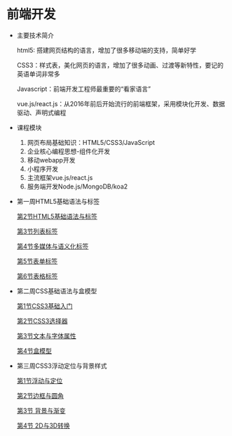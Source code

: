 # 前端开发

- 主要技术简介

    html5: 搭建网页结构的语言，增加了很多移动端的支持，简单好学

    CSS3：样式表，美化网页的语言，增加了很多动画、过渡等新特性，要记的英语单词非常多

    Javascript：前端开发工程师最重要的“看家语言”

    vue.js/react.js：从2016年前后开始流行的前端框架，采用模块化开发、数据驱动、声明式编程

- 课程模块
    1. 网页布局基础知识：HTML5/CSS3/JavaScript
    2. 企业核心编程思想-组件化开发
    3. 移动webapp开发
    4. 小程序开发
    5. 主流框架vue.js/react.js
    6. 服务端开发Node.js/MongoDB/koa2

- 第一周HTML5基础语法与标签

    [第2节HTML5基础语法与标签](%E5%89%8D%E7%AB%AF%E5%BC%80%E5%8F%91%20ea649f433c0d409d83253e41436462a6/%E7%AC%AC2%E8%8A%82HTML5%E5%9F%BA%E7%A1%80%E8%AF%AD%E6%B3%95%E4%B8%8E%E6%A0%87%E7%AD%BE%20aecac9b1333c4b3a9d4273fba618de7f.md)

    [第3节列表标签](%E5%89%8D%E7%AB%AF%E5%BC%80%E5%8F%91%20ea649f433c0d409d83253e41436462a6/%E7%AC%AC3%E8%8A%82%E5%88%97%E8%A1%A8%E6%A0%87%E7%AD%BE%20ad01f444d6d745c3aa188cc7a8ad37b4.md)

    [第4节多媒体与语义化标签](%E5%89%8D%E7%AB%AF%E5%BC%80%E5%8F%91%20ea649f433c0d409d83253e41436462a6/%E7%AC%AC4%E8%8A%82%E5%A4%9A%E5%AA%92%E4%BD%93%E4%B8%8E%E8%AF%AD%E4%B9%89%E5%8C%96%E6%A0%87%E7%AD%BE%2018f06c7d1c7b4d14947bcc16b878abee.md)

    [第5节表单标签](%E5%89%8D%E7%AB%AF%E5%BC%80%E5%8F%91%20ea649f433c0d409d83253e41436462a6/%E7%AC%AC5%E8%8A%82%E8%A1%A8%E5%8D%95%E6%A0%87%E7%AD%BE%205e60ca191c25434c9a8e2d9543bedd2d.md)

    [第6节表格标签](%E5%89%8D%E7%AB%AF%E5%BC%80%E5%8F%91%20ea649f433c0d409d83253e41436462a6/%E7%AC%AC6%E8%8A%82%E8%A1%A8%E6%A0%BC%E6%A0%87%E7%AD%BE%206865ecadf4a24951891c4cd00d1d0940.md)

- 第二周CSS基础语法与盒模型

    [第1节CSS3基础入门](%E5%89%8D%E7%AB%AF%E5%BC%80%E5%8F%91%20ea649f433c0d409d83253e41436462a6/%E7%AC%AC1%E8%8A%82CSS3%E5%9F%BA%E7%A1%80%E5%85%A5%E9%97%A8%2033c2d26df4ac45f6bb2d4cb8ef10fd91.md)

    [第2节CSS3选择器](%E5%89%8D%E7%AB%AF%E5%BC%80%E5%8F%91%20ea649f433c0d409d83253e41436462a6/%E7%AC%AC2%E8%8A%82CSS3%E9%80%89%E6%8B%A9%E5%99%A8%201563b3f3a2824b3c9e772b3208974b27.md)

    [第3节文本与字体属性](%E5%89%8D%E7%AB%AF%E5%BC%80%E5%8F%91%20ea649f433c0d409d83253e41436462a6/%E7%AC%AC3%E8%8A%82%E6%96%87%E6%9C%AC%E4%B8%8E%E5%AD%97%E4%BD%93%E5%B1%9E%E6%80%A7%20b87efd881f944cbc91a179d03d021c93.md)

    [第4节盒模型](%E5%89%8D%E7%AB%AF%E5%BC%80%E5%8F%91%20ea649f433c0d409d83253e41436462a6/%E7%AC%AC4%E8%8A%82%E7%9B%92%E6%A8%A1%E5%9E%8B%20a82e8b3f03b14e12822532c6f646a56a.md)

- 第三周CSS3浮动定位与背景样式

    [第1节浮动与定位](%E5%89%8D%E7%AB%AF%E5%BC%80%E5%8F%91%20ea649f433c0d409d83253e41436462a6/%E7%AC%AC1%E8%8A%82%E6%B5%AE%E5%8A%A8%E4%B8%8E%E5%AE%9A%E4%BD%8D%20ed9fe094b8be446dab697de9a174f1d4.md)

    [第2节边框与圆角](%E5%89%8D%E7%AB%AF%E5%BC%80%E5%8F%91%20ea649f433c0d409d83253e41436462a6/%E7%AC%AC2%E8%8A%82%E8%BE%B9%E6%A1%86%E4%B8%8E%E5%9C%86%E8%A7%92%202a0603dc150c42db82ade7051af76c86.md)

    [第3节 背景与渐变](%E5%89%8D%E7%AB%AF%E5%BC%80%E5%8F%91%20ea649f433c0d409d83253e41436462a6/%E7%AC%AC3%E8%8A%82%20%E8%83%8C%E6%99%AF%E4%B8%8E%E6%B8%90%E5%8F%98%2069d4663fb24840aa95bcbf2392804366.md)

    [第4节 2D与3D转换](%E5%89%8D%E7%AB%AF%E5%BC%80%E5%8F%91%20ea649f433c0d409d83253e41436462a6/%E7%AC%AC4%E8%8A%82%202D%E4%B8%8E3D%E8%BD%AC%E6%8D%A2%20992d8e7aeb2542198705b3d6edce7bd2.md)